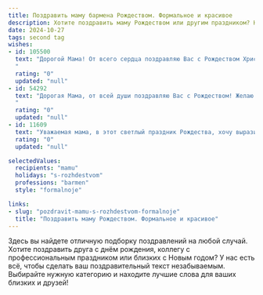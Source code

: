```yaml
---
title: Поздравить маму бармена Рождеством. Формальное и красивое
description: Хотите поздравить маму Рождеством или другим праздником? Наш ИИ создаст незабываемое поздравление, а вы обязательно выделитесь среди других.  
date: 2024-10-27
tags: second tag
wishes:
- id: 105500
  text: "Дорогой Мама! От всего сердца поздравляю Вас с Рождеством Христовым! Желаю Вам в этот светлый праздник крепкого здоровья, душевного тепла, семейного благополучия и всего самого доброго. Пусть Рождественская звезда освещает Ваш путь, а  праздничное настроение согревает Ваше сердце.  С наилучшими пожеланиями, Ваш(а) [Имя].
  "
  rating: "0"
  updated: "null"
- id: 54292
  text: "Дорогая Мама, от всей души поздравляю Вас с Рождеством! Желаю Вам в этот светлый праздник тепла, радости и благополучия! Пусть в Вашей жизни всегда будет место для любви, добра и чудес.
  "
  rating: "0"
  updated: "null"
- id: 11609
  text: "Уважаемая мама, в этот светлый праздник Рождества, хочу выразить Вам глубочайшее уважение и искренние поздравления. Ваша профессия бармена, с её неизменной элегантностью и гостеприимством, является истинным искусством, которое украшает нашу жизнь. Пусть этот праздник принесет Вам радость, здоровье и благополучие, а также вдохновение на новые творческие достижения. С Рождеством Вас!"
  rating: "0"
  updated: "null"

selectedValues:
  recipients: "mamu"
  holidays: "s-rozhdestvom"
  professions: "barmen"
  style: "formalnoje"

links:
- slug: "pozdravit-mamu-s-rozhdestvom-formalnoje"
  title: "Поздравить маму Рождеством. Формальное и красивое"
---
```


Здесь вы найдете отличную подборку поздравлений на любой случай.
Хотите поздравить друга с днём рождения, коллегу с профессиональным праздником или близких с Новым годом? У нас есть всё, чтобы сделать ваш поздравительный текст незабываемым. Выбирайте нужную категорию и находите лучшие слова для ваших близких и друзей!
